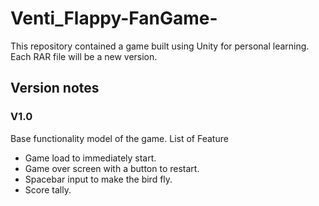 # Venti_Flappy-FanGame-
This repository contained a game built using Unity for personal learning. Each RAR file will be a new version. 

## Version notes
### V1.0
Base functionality model of the game. 
List of Feature
- Game load to immediately start.
- Game over screen with a button to restart.
- Spacebar input to make the bird fly.
- Score tally.
